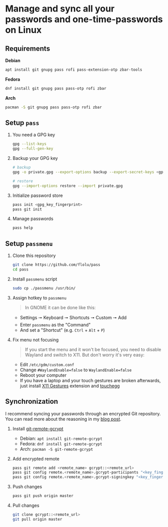 # Manage and sync all your passwords and one-time-passwords on Linux

## Requirements

**Debian**

```bash
apt install git gnupg pass rofi pass-extension-otp zbar-tools
```

**Fedora**

```bash
dnf install git gnupg pass pass-otp rofi zbar
```

**Arch**

```bash
pacman -S git gnupg pass pass-otp rofi zbar
```

## Setup `pass`

1. You need a GPG key

   ```bash
   gpg --list-keys
   gpg --full-gen-key
   ```

2. Backup your GPG key

   ```bash
   # backup
   gpg -o private.gpg --export-options backup --export-secret-keys <gpg_key_fingerprint>

   # restore
   gpg --import-options restore --import private.gpg
   ```

3. Initialize password store

   ```bash
   pass init <gpg_key_fingerprint>
   pass git init
   ```

4. Manage passwords

   ```bash
   pass help
   ```

## Setup `passmenu`

1. Clone this repository

   ```bash
   git clone https://github.com/flolu/pass
   cd pass
   ```

2. Install `passmenu` script

   ```bash
   sudo cp ./passmenu /usr/bin/
   ```

3. Assign hotkey to `passmenu`

   > In GNOME it can be done like this:

   - Settings 🠖 Keyboard 🠖 Shortcuts 🠖 Custom 🠖 Add
   - Enter `passmenu` as the "Command"
   - And set a "Shortcut" (e.g. `Ctrl` + `Alt` + `P`)

4. Fix menu not focusing

   > If you start the menu and it won't be focused, you need to disable Wayland and switch to X11. But don't worry it's very easy:

   - Edit `/etc/gdm/custom.conf`
   - Change `#WaylandEnable=false` to `WaylandEnable=false`
   - Reboot your computer
   - If you have a laptop and your touch gestures are broken afterwards, just install [X11 Gestures](https://extensions.gnome.org/extension/4033/x11-gestures) extension and [touchegg](https://github.com/JoseExposito/touchegg#installation)

## Synchronization

I recommend syncing your passwords through an encrypted Git repository. You can read more about the reasoning in my [blog post](https://flolu.de/blog/linux-password-manager-and-sync).

1. Install [git-remote-gcrypt](https://spwhitton.name/tech/code/git-remote-gcrypt)

   - Debian: `apt install git-remote-gcrypt`
   - Fedora: `dnf install git-remote-gcrypt`
   - Arch: `pacman -S git-remote-gcrypt`

2. Add encrypted remote

   ```bash
   pass git remote add <remote_name> gcrypt::<remote_url>
   pass git config remote.<remote_name>.gcrypt-participants "<key_fingerprint>"
   pass git config remote.<remote_name>.gcrypt-signingkey "<key_fingerprint>"
   ```

3. Push changes

   ```bash
   pass git push origin master
   ```

4. Pull changes

   ```bash
   git clone gcrypt::<remote_url>
   git pull origin master
   ```
